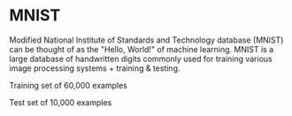# MNIST
Modified National Institute of Standards and Technology database (MNIST) can be thought of as the "Hello, World!" of machine learning. MNIST is a large database of handwritten digits commonly used for training various image processing systems + training & testing.

Training set of 60,000 examples

Test set of 10,000 examples
